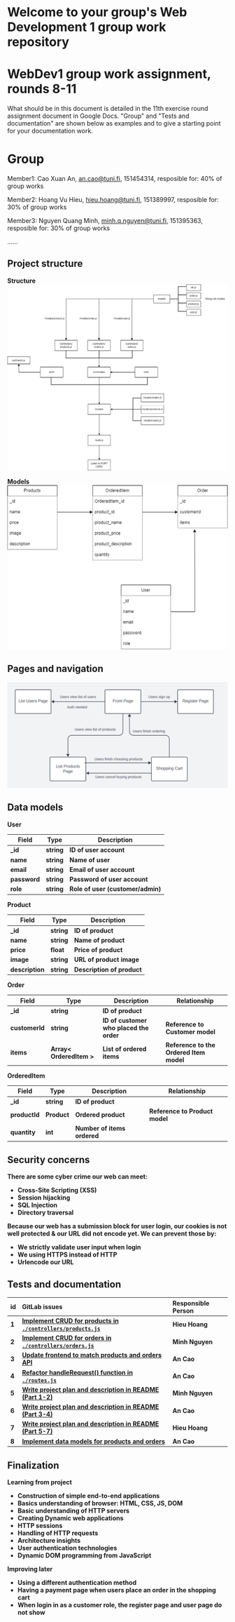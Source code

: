 # Welcome to your group's Web Development 1 group work repository

# WebDev1 group work assignment, rounds 8-11

What should be in this document is detailed in the 11th exercise round assignment document in Google Docs. "Group" and "Tests and documentation" are shown below as examples and to give a starting point for your documentation work.

# Group 

Member1:  Cao Xuan An, an.cao@tuni.fi, 151454314, 
resposible for: 40% of group works

Member2:  Hoang Vu Hieu, hieu.hoang@tuni.fi, 151389997, 
resposible for: 30% of group works


Member3:  Nguyen Quang Minh, minh.q.nguyen@tuni.fi, 151395363, 
resposible for: 30% of group works

......


## Project structure
<b> Structure <b>
![Alt text](structure.png)

<b> Models <b>
![Alt text](models.png)

## Pages and navigation

![Alt text](pages.png)

## Data models

<b> User <b>

| Field | Type | Description |
| --- | --- | --- |
| _id | string | ID of user account |
| name | string | Name of user |
| email | string | Email of user account |
| password | string | Password of user account |
| role | string | Role of user (customer/admin) |

<b> Product <b>

| Field | Type | Description |
| --- | --- | --- |
| _id | string | ID of product |
| name | string | Name of product |
| price | float | Price of product |
| image | string | URL of product image |
| description | string | Description of product |

<b> Order <b>

| Field | Type | Description | Relationship |
| --- | --- | --- | --- |
| _id | string | ID of product | |
| customerId | string | ID of customer who placed the order | Reference to <b>Customer<b> model |
| items | Array< OrderedItem > | List of ordered items | Reference to the <b>Ordered Item<b> model |

<b> OrderedItem <b>

| Field | Type | Description | Relationship |
| --- | --- | --- | --- |
| _id | string | ID of product | |
| productId | Product | Ordered product | Reference to <b>Product<b> model |
| quantity | int | Number of items ordered | |

## Security concerns

<b>There are some cyber crime our web can meet:</b>
* Cross-Site Scripting (XSS) 
* Session hijacking
* SQL Injection
* Directory traversal
  
<b>Because our web has a submission block for user login,  our cookies is not well protected & our URL did not encode yet.
We can prevent those by:</b>

* We strictly validate user input when login
* We using HTTPS instead of HTTP
* Urlencode our URL

## Tests and documentation

| id   |      GitLab issues                                                                    |  Responsible Person | 
|------|:--------------------------------------------------------------------------------------|:----------------|
|  1   |  [Implement CRUD for products in `./controllers/products.js`](https://course-gitlab.tuni.fi/webdev1-fall-2023-groupwork/webdev1-fall2023-group061/-/issues/13) | Hieu Hoang |
|  2   |  [Implement CRUD for orders in `./controllers/orders.js`](https://course-gitlab.tuni.fi/webdev1-fall-2023-groupwork/webdev1-fall2023-group061/-/issues/14) | Minh Nguyen |
|  3   |  [Update frontend to match products and orders API](https://course-gitlab.tuni.fi/webdev1-fall-2023-groupwork/webdev1-fall2023-group061/-/issues/17) | An Cao |
|  4   |  [Refactor handleRequest() function in `./routes.js`](https://course-gitlab.tuni.fi/webdev1-fall-2023-groupwork/webdev1-fall2023-group061/-/issues/11) | An Cao |
|  5   |  [Write project plan and description in README (Part 1-2)](https://course-gitlab.tuni.fi/webdev1-fall-2023-groupwork/webdev1-fall2023-group061/-/issues/20) | Minh Nguyen |
|  6   |  [Write project plan and description in README (Part 3-4)](https://course-gitlab.tuni.fi/webdev1-fall-2023-groupwork/webdev1-fall2023-group061/-/issues/21) | An Cao |
|  7   |  [Write project plan and description in README (Part 5-7)](https://course-gitlab.tuni.fi/webdev1-fall-2023-groupwork/webdev1-fall2023-group061/-/issues/22) | Hieu Hoang |
|  8   |  [Implement data models for products and orders](https://course-gitlab.tuni.fi/webdev1-fall-2023-groupwork/webdev1-fall2023-group061/-/issues/12) | An Cao |

## Finalization
<b>Learning from project</b>
* Construction of simple end-to-end applications
* Basics understanding of browser: HTML, CSS, JS, DOM
* Basic understanding of HTTP servers
* Creating Dynamic web applications
* HTTP sessions
* Handling of HTTP requests
* Architecture insights
* User authentication technologies
* Dynamic DOM programming from JavaScript

<b>Improving later</b>
* Using a different authentication method
* Having a payment page when users place an order in the shopping cart
* When login in as a customer role, the register page and user page do not show
